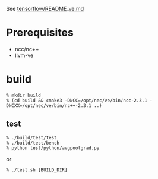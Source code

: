 See [tensorflow/README_ve.md](https://github.com/sx-aurora-dev/tensorflow/blob/develop/README_ve.md)

# Prerequisites

- ncc/nc++
- llvm-ve

# build

    % mkdir build
    % (cd build && cmake3 -DNCC=/opt/nec/ve/bin/ncc-2.3.1 -DNCXX=/opt/nec/ve/bin/nc++-2.3.1 ..)


## test

    % ./build/test/test
    % ./build/test/bench
    % python test/python/avgpoolgrad.py

or

    % ./test.sh [BUILD_DIR]
